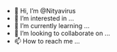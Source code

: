 - 👋 Hi, I’m @Nityavirus
- 👀 I’m interested in ...
- 🌱 I’m currently learning ...
- 💞️ I’m looking to collaborate on ...
- 📫 How to reach me ...

<!---
Nityavirus/Nityavirus is a ✨ special ✨ repository because its `README.md` (this file) appears on your GitHub profile.
You can click the Preview link to take a look at your changes.
--->
